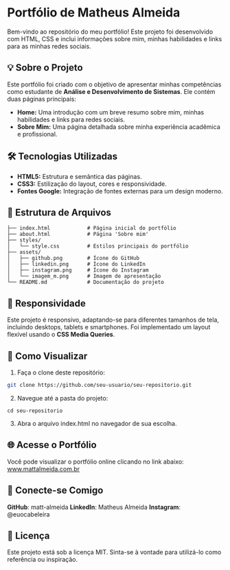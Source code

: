 # Portfólio de Matheus Almeida

Bem-vindo ao repositório do meu portfólio! Este projeto foi desenvolvido com HTML, CSS e inclui informações sobre mim, minhas habilidades e links para as minhas redes sociais.

## 💡 Sobre o Projeto

Este portfólio foi criado com o objetivo de apresentar minhas competências como estudante de **Análise e Desenvolvimento de Sistemas**. Ele contém duas páginas principais:

- **Home:** Uma introdução com um breve resumo sobre mim, minhas habilidades e links para redes sociais.
- **Sobre Mim:** Uma página detalhada sobre minha experiência acadêmica e profissional.

## 🛠️ Tecnologias Utilizadas

- **HTML5:** Estrutura e semântica das páginas.
- **CSS3:** Estilização do layout, cores e responsividade.
- **Fontes Google:** Integração de fontes externas para um design moderno.

## 📂 Estrutura de Arquivos

```plaintext
├── index.html            # Página inicial do portfólio
├── about.html            # Página 'Sobre mim'
├── styles/
│   └── style.css         # Estilos principais do portfólio
├── assets/
│   ├── github.png        # Ícone do GitHub
│   ├── linkedin.png      # Ícone do LinkedIn
│   ├── instagram.png     # Ícone do Instagram
│   └── imagem_m.png      # Imagem de apresentação
└── README.md             # Documentação do projeto
```
## 📱 Responsividade

Este projeto é responsivo, adaptando-se para diferentes tamanhos de tela, incluindo desktops, tablets e smartphones. Foi implementado um layout flexível usando o **CSS Media Queries**.

## 🚀 Como Visualizar

1. Faça o clone deste repositório:
```bash
git clone https://github.com/seu-usuario/seu-repositorio.git
```

2. Navegue até a pasta do projeto:

```
cd seu-repositorio
```

3. Abra o arquivo index.html no navegador de sua escolha.
   
## 🌐 Acesse o Portfólio

Você pode visualizar o portfólio online clicando no link abaixo:
www.mattalmeida.com.br

## 🤝 Conecte-se Comigo

**GitHub**: matt-almeida
**LinkedIn**: Matheus Almeida
**Instagram**: @euocabeleira

## 📝 Licença
Este projeto está sob a licença MIT. Sinta-se à vontade para utilizá-lo como referência ou inspiração.